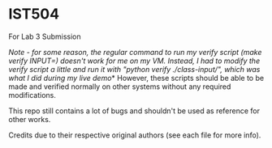 # IST504
For Lab 3 Submission

***Note - for some reason, the regular command to run my verify script (make verify INPUT=*) doesn't work for me on my VM. Instead, I had to modify the verify script a little and run it with "python verify ./class-input/*", which was what I did during my live demo**
However, these scripts should be able to be made and verified normally on other systems without any required modifications.

This repo still contains a lot of bugs and shouldn't be used as reference for other works.

Credits due to their respective original authors (see each file for more info).
